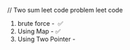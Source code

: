 // Two sum leet code problem leet code

1. brute force -  ✅
2. Using Map - ✅
3. Using Two Pointer - 